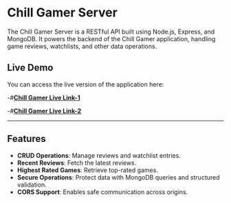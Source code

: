 # Chill Gamer Server

The Chill Gamer Server is a RESTful API built using Node.js, Express, and MongoDB. It powers the backend of the Chill Gamer application, handling game reviews, watchlists, and other data operations.
## Live Demo
You can access the live version of the application here:

-#[**Chill Gamer Live Link-1**](https://chill-gamer-b10a10.firebaseapp.com)

-#[**Chill Gamer Live Link-2**](https://chill-gamer-reviewing-application.netlify.app)

---

## Features

- **CRUD Operations**: Manage reviews and watchlist entries.
- **Recent Reviews**: Fetch the latest reviews.
- **Highest Rated Games**: Retrieve top-rated games.
- **Secure Operations**: Protect data with MongoDB queries and structured validation.
- **CORS Support**: Enables safe communication across origins.
